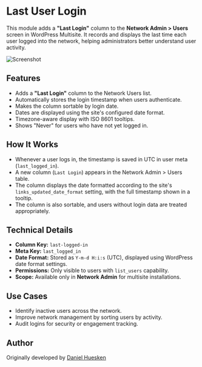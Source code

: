 # Last User Login

This module adds a **"Last Login"** column to the **Network Admin > Users** screen in WordPress Multisite. It records and displays the last time each user logged into the network, helping administrators better understand user activity.

![Screenshot](../../.wordpress.org/screenshot-4.png?raw=true "Admin Users Last Login Column")

## Features

- Adds a **"Last Login"** column to the Network Users list.
- Automatically stores the login timestamp when users authenticate.
- Makes the column sortable by login date.
- Dates are displayed using the site's configured date format.
- Timezone-aware display with ISO 8601 tooltips.
- Shows "Never" for users who have not yet logged in.

## How It Works

- Whenever a user logs in, the timestamp is saved in UTC in user meta (`last_logged_in`).
- A new column (`Last Login`) appears in the Network Admin > Users table.
- The column displays the date formatted according to the site's `links_updated_date_format` setting, with the full timestamp shown in a tooltip.
- The column is also sortable, and users without login data are treated appropriately.

## Technical Details

- **Column Key:** `last-logged-in`
- **Meta Key:** `last_logged_in`
- **Date Format:** Stored as `Y-m-d H:i:s` (UTC), displayed using WordPress date format settings.
- **Permissions:** Only visible to users with `list_users` capability.
- **Scope:** Available only in **Network Admin** for multisite installations.

## Use Cases

- Identify inactive users across the network.
- Improve network management by sorting users by activity.
- Audit logins for security or engagement tracking.

## Author

Originally developed by [Daniel Huesken](https://profiles.wordpress.org/danielhuesken/)
